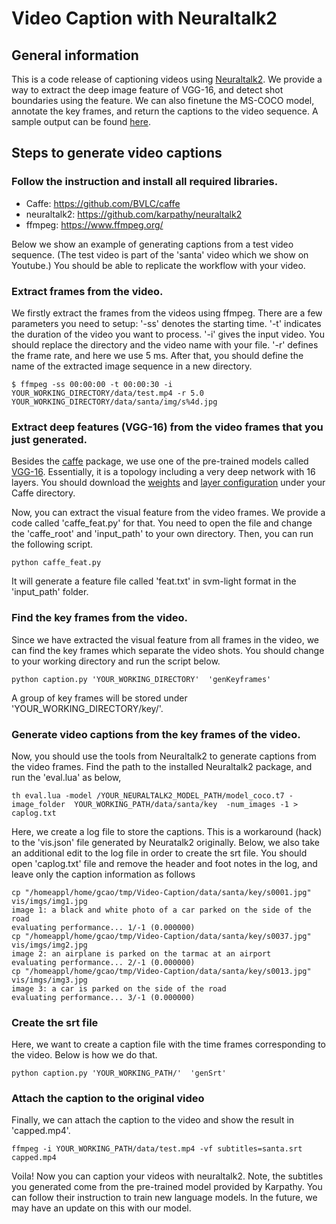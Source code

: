 # Video Caption with Neuraltalk2 
## General information 
This is a code release of captioning videos using [Neuraltalk2](https://github.com/karpathy/neuraltalk2/). We provide a way to extract the deep image feature of VGG-16, and detect shot boundaries using the feature. We can also finetune the MS-COCO model, annotate the key frames, and return the captions to the video sequence. A sample output can be found 
[here](https://youtu.be/FmSsek5luHk).

## Steps to generate video captions
### Follow the instruction and install all required libraries.
- Caffe: https://github.com/BVLC/caffe
- neuraltalk2: https://github.com/karpathy/neuraltalk2
- ffmpeg: https://www.ffmpeg.org/

Below we show an example of generating captions from a test video sequence. (The test video is part of the 'santa' video which we show on Youtube.) You should be able to replicate the workflow with your video.

### Extract frames from the video.
We firstly extract the frames from the videos using ffmpeg. There are a few parameters you need to setup:
'-ss' denotes the starting time. '-t' indicates the duration of the video you want to process. '-i' gives the input video. You should replace the directory and the video name with your file. '-r' defines the frame rate, and here we use 5 ms. After that, you should define the name of the extracted image sequence in a new directory.
```
$ ffmpeg -ss 00:00:00 -t 00:00:30 -i YOUR_WORKING_DIRECTORY/data/test.mp4 -r 5.0 YOUR_WORKING_DIRECTORY/data/santa/img/s%4d.jpg
```

### Extract deep features (VGG-16) from the video frames that you just generated.
Besides the [caffe](http://caffe.berkeleyvision.org/) package, we use one of the pre-trained models called [VGG-16](http://www.robots.ox.ac.uk/~vgg/research/very_deep/). Essentially, it is a topology including a very deep network with 16 layers. 
You should download the [weights](http://www.robots.ox.ac.uk/~vgg/software/very_deep/caffe/VGG_ILSVRC_16_layers.caffemodel) and [layer configuration](https://gist.githubusercontent.com/ksimonyan/211839e770f7b538e2d8/raw/0067c9b32f60362c74f4c445a080beed06b07eb3/VGG_ILSVRC_16_layers_deploy.prototxt) under your Caffe directory.

Now, you can extract the visual feature from the video frames. We provide a code called 'caffe_feat.py' for that. You need to open the file and change the 'caffe_root' and 'input_path' to your own directory. Then, you can run the following script.
```
python caffe_feat.py
```
It will generate a feature file called 'feat.txt' in svm-light format in the 'input_path' folder.

### Find the key frames from the video.
Since we have extracted the visual feature from all frames in the video, we can find the key frames which separate the video shots. You should change to your working directory and run the script below. 
```
python caption.py 'YOUR_WORKING_DIRECTORY'  'genKeyframes'
```
A group of key frames will be stored under 'YOUR_WORKING_DIRECTORY/key/'.

### Generate video captions from the key frames of the video.
Now, you should use the tools from Neuraltalk2 to generate captions from the video frames. Find the path to the installed Neuraltalk2 package, and run the 'eval.lua' as below,
```
th eval.lua -model /YOUR_NEURALTALK2_MODEL_PATH/model_coco.t7 -image_folder  YOUR_WORKING_PATH/data/santa/key  -num_images -1 > caplog.txt
```
Here, we create a log file to store the captions. This is a workaround (hack) to the 'vis.json' file generated by Neuratalk2 originally. Below, we also take an additional edit to the log file in order to create the srt file. You should open 'caplog.txt' file and remove the header and foot notes in the log, and leave only the caption information as follows
```
cp "/homeappl/home/gcao/tmp/Video-Caption/data/santa/key/s0001.jpg" vis/imgs/img1.jpg	
image 1: a black and white photo of a car parked on the side of the road	
evaluating performance... 1/-1 (0.000000)	
cp "/homeappl/home/gcao/tmp/Video-Caption/data/santa/key/s0037.jpg" vis/imgs/img2.jpg	
image 2: an airplane is parked on the tarmac at an airport	
evaluating performance... 2/-1 (0.000000)	
cp "/homeappl/home/gcao/tmp/Video-Caption/data/santa/key/s0013.jpg" vis/imgs/img3.jpg	
image 3: a car is parked on the side of the road	
evaluating performance... 3/-1 (0.000000)	
```
### Create the srt file
Here, we want to create a caption file with the time frames corresponding to the video. Below is how we do that.
```
python caption.py 'YOUR_WORKING_PATH/'  'genSrt'
```
### Attach the caption to the original video
Finally, we can attach the caption to the video and show the result in 'capped.mp4'.
```
ffmpeg -i YOUR_WORKING_PATH/data/test.mp4 -vf subtitles=santa.srt capped.mp4
```
Voila! Now you can caption your videos with neuraltalk2. Note, the subtitles you generated come from the pre-trained model provided by Karpathy. You can follow their instruction to train new language models. In the future, we may have an update on this with our model.
